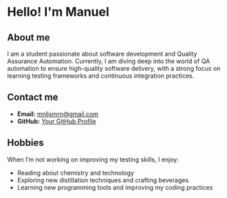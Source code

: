 # Hello! I'm Manuel
## About me
I am a student passionate about software development and Quality Assurance Automation. Currently, I am diving deep into the world of QA automation to ensure high-quality software delivery, with a strong focus on learning testing frameworks and continuous integration practices.
## Contact me
- **Email:** [mnljsmrn@gmail.com](mailto:mnljsmrn@gmail.com)
- **GitHub:** [Your GitHub Profile](https://github.com/manueljosemarin)

## Hobbies
When I’m not working on improving my testing skills, I enjoy:
- Reading about chemistry and technology
- Exploring new distillation techniques and crafting beverages
- Learning new programming tools and improving my coding practices